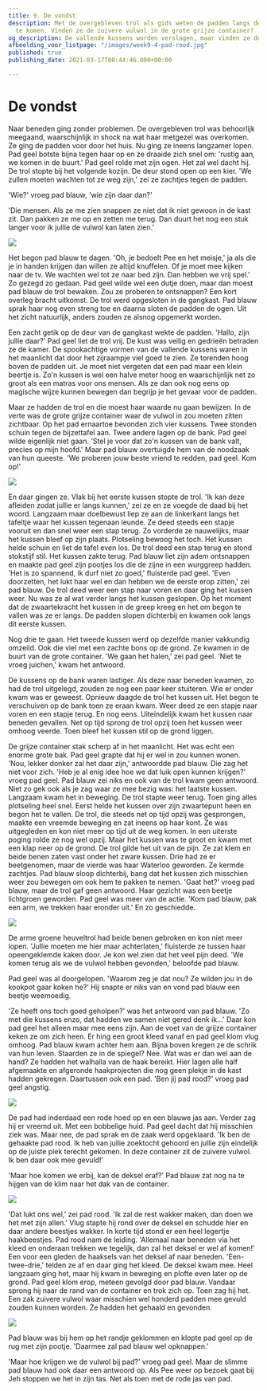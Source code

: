 ```yaml
---
title: 9. De vondst
description: Met de overgebleven trol als gids weten de padden langs de vallende kussens
  te komen. Vinden ze de zuivere vulwol in de grote grijze container?
og_description: De vallende kussens worden verslagen, maar vinden ze de vulwol?
afbeelding_voor_listpage: "/images/week9-4-pad-rood.jpg"
published: true
publishing_date: 2021-03-17T08:44:46.000+00:00

---
```

# De vondst

Naar beneden ging zonder problemen. De overgebleven trol was behoorlijk meegaand, waarschijnlijk in shock na wat haar metgezel was overkomen. Ze ging de padden voor door het huis. Nu ging ze ineens langzamer lopen. Pad geel botste bijna tegen haar op en ze draaide zich snel om: 'rustig aan, we komen in de buurt.' Pad geel rolde met zijn ogen. Het zal wel dacht hij. De trol stopte bij het volgende kozijn. De deur stond open op een kier. 'We zullen moeten wachten tot ze weg zijn,' zei ze zachtjes tegen de padden.

'Wie?' vroeg pad blauw, 'wie zijn daar dan?'

'Die mensen. Als ze me zien snappen ze niet dat ik niet gewoon in de kast zit. Dan pakken ze me op en zetten me terug. Dan duurt het nog een stuk langer voor ik jullie de vulwol kan laten zien.'

![](/images/week9-1-pim-en-het-meisje.jpg)

Het begon pad blauw te dagen. 'Oh, je bedoelt Pee en het meisje,' ja als die je in handen krijgen dan willen ze altijd knuffelen. Of je moet mee kijken naar de tv. We wachten wel tot ze naar bed zijn. Dan hebben we vrij spel.' Zo gezegd zo gedaan. Pad geel wilde wel een dutje doen, maar dan moest pad blauw de trol bewaken. Zou ze proberen te ontsnappen? Een kort overleg bracht uitkomst. De trol werd opgesloten in de gangkast. Pad blauw sprak haar nog even streng toe en daarna sloten de padden de ogen. Uit het zicht natuurlijk, anders zouden ze alsnog opgemerkt worden.

Een zacht getik op de deur van de gangkast wekte de padden. 'Hallo, zijn jullie daar?' Pad geel liet de trol vrij. De kust was veilig en gedrieën betraden ze de kamer. De spookachtige vormen van de vallende kussens waren in het maanlicht dat door het zijraampje viel goed te zien. Ze torenden hoog boven de padden uit. Je moet niet vergeten dat een pad maar een klein beertje is. Zo'n kussen is wel een halve meter hoog en waarschijnlijk net zo groot als een matras voor ons mensen. Als ze dan ook nog eens op magische wijze kunnen bewegen dan begrijp je het gevaar voor de padden.

Maar ze hadden de trol en die moest haar waarde nu gaan bewijzen. In de verte was de grote grijze container waar de vulwol in zou moeten zitten zichtbaar. Op het pad ernaartoe bevonden zich vier kussens. Twee stonden schuin tegen de bijzettafel aan. Twee andere lagen op de bank. Pad geel wilde eigenlijk niet gaan. 'Stel je voor dat zo'n kussen van de bank valt, precies op mijn hoofd.' Maar pad blauw overtuigde hem van de noodzaak van hun queeste. 'We proberen jouw beste vriend te redden, pad geel. Kom op!'

![](/images/week9-2-voorbij-de-kussens.jpg)

En daar gingen ze. Vlak bij het eerste kussen stopte de trol. 'Ik kan deze afleiden zodat jullie er langs kunnen,' zei ze en ze voegde de daad bij het woord. Langzaam maar doelbewust liep ze aan de linkerkant langs het tafeltje waar het kussen tegenaan leunde. Ze deed steeds een stapje vooruit en dan snel weer een stap terug. Zo vorderde ze nauwelijks, maar het kussen bleef op zijn plaats. Plotseling bewoog het toch. Het kussen helde schuin en liet de tafel even los. De trol deed een stap terug en stond stokstijf stil. Het kussen zakte terug. Pad blauw liet zijn adem ontsnappen en maakte pad geel zijn pootjes los die de zijne in een wurggreep hadden. 'Het is zo spannend, ik durf niet zo goed,' fluisterde pad geel. 'Even doorzetten, het lukt haar wel en dan hebben we de eerste erop zitten,' zei pad blauw. De trol deed weer een stap naar voren en daar ging het kussen weer. Nu was ze al wat verder langs het kussen geslopen. Op het moment dat de zwaartekracht het kussen in de greep kreeg en het om begon te vallen was ze er langs. De padden slopen dichterbij en kwamen ook langs dit eerste kussen.

Nog drie te gaan. Het tweede kussen werd op dezelfde manier vakkundig omzeild. Ook die viel met een zachte bons op de grond. Ze kwamen in de buurt van de grote container. 'We gaan het halen,' zei pad geel. 'Niet te vroeg juichen,' kwam het antwoord.

De kussens op de bank waren lastiger. Als deze naar beneden kwamen, zo had de trol uitgelegd, zouden ze nog een paar keer stuiteren. Wie er onder kwam was er geweest. Opnieuw daagde de trol het kussen uit. Het begon te verschuiven op de bank toen ze eraan kwam. Weer deed ze een stapje naar voren en een stapje terug. En nog eens. Uiteindelijk kwam het kussen naar beneden gevallen. Net op tijd sprong de trol opzij toen het kussen weer omhoog veerde. Toen bleef het kussen stil op de grond liggen.

De grijze container stak scherp af in het maanlicht. Het was echt een enorme grote bak. Pad geel grapte dat hij er wel in zou kunnen wonen. 'Nou, lekker donker zal het daar zijn,' antwoordde pad blauw. Die zag het niet voor zich. 'Heb je al enig idee hoe we dat luik open kunnen krijgen?' vroeg pad geel. Pad blauw zei niks en ook van de trol kwam geen antwoord. Niet zo gek ook als je zag waar ze mee bezig was: het laatste kussen. Langzaam kwam het in beweging. De trol stapte weer terug. Toen ging alles plotseling heel snel. Eerst helde het kussen over zijn zwaartepunt heen en begon het te vallen. De trol, die steeds net op tijd opzij was gesprongen, maakte een vreemde beweging en zat ineens op haar kont. Ze was uitgegleden en kon niet meer op tijd uit de weg komen. In een uiterste poging rolde ze nog wel opzij. Maar het kussen was te groot en kwam met een klap neer op de grond. De trol gilde het uit van de pijn. Ze zat klem en beide benen zaten vast onder het zware kussen. Drie had ze er beetgenomen, maar de vierde was haar Waterloo geworden. Ze kermde zachtjes. Pad blauw sloop dichterbij, bang dat het kussen zich misschien weer zou bewegen om ook hem te pakken te nemen. 'Gaat het?' vroeg pad blauw, maar de trol gaf geen antwoord. Haar gezicht was een beetje lichtgroen geworden. Pad geel was meer van de actie. 'Kom pad blauw, pak een arm, we trekken haar eronder uit.' En zo geschiedde.

![](/images/week9-3-trol-onder-kussens.jpg)

De arme groene heuveltrol had beide benen gebroken en kon niet meer lopen. 'Jullie moeten me hier maar achterlaten,' fluisterde ze tussen haar opeengeklemde kaken door. Je kon wel zien dat het veel pijn deed. 'We komen terug als we de vulwol hebben gevonden,' beloofde pad blauw.

Pad geel was al doorgelopen. 'Waarom zeg je dat nou? Ze wilden jou in de kookpot gaar koken he?' Hij snapte er niks van en vond pad blauw een beetje weemoedig.

'Ze heeft ons toch goed geholpen?' was het antwoord van pad blauw. 'Zo met die kussens enzo, dat hadden we samen niet gered denk ik...' Daar kon pad geel het alleen maar mee eens zijn. Aan de voet van de grijze container keken ze om zich heen. Er hing een groot kleed vanaf en pad geel klom vlug omhoog. Pad blauw kwam achter hem aan. Bijna boven kregen ze de schrik van hun leven. Staarden ze in de spiegel? Nee. Wat was er dan wel aan de hand? Ze hadden het walhalla van de haak bereikt. Hier lagen alle half afgemaakte en afgeronde haakprojecten die nog geen plekje in de kast hadden gekregen. Daartussen ook een pad. 'Ben jij pad rood?' vroeg pad geel angstig.

![](/images/week9-4-pad-rood.jpg)

De pad had inderdaad een rode hoed op en een blauwe jas aan. Verder zag hij er vreemd uit. Met een bobbelige huid. Pad geel dacht dat hij misschien ziek was. Maar nee, de pad sprak en de zaak werd opgeklaard. 'Ik ben de gehaakte pad rood. Ik heb van jullie zoektocht gehoord en jullie zijn eindelijk op de juiste plek terecht gekomen. In deze container zit de zuivere vulwol. Ik ben daar ook mee gevuld!'

'Maar hoe komen we erbij, kan de deksel eraf?' Pad blauw zat nog na te hijgen van de klim naar het dak van de container.

![](/images/week9-5-container-openmaken.jpg)

'Dat lukt ons wel,' zei pad rood. 'Ik zal de rest wakker maken, dan doen we het met zijn allen.' Vlug stapte hij rond over de deksel en schudde hier en daar andere beestjes wakker. In korte tijd stond er een heel legertje haakbeestjes. Pad rood nam de leiding. 'Allemaal naar beneden via het kleed en onderaan trekken we tegelijk, dan zal het deksel er wel af komen!' Een voor een gleden de haaksels van het deksel af naar beneden. 'Een-twee-drie,' telden ze af en daar ging het kleed. De deksel kwam mee. Heel langzaam ging het, maar hij kwam in beweging en plofte even later op de grond. Pad geel klom erop, meteen gevolgd door pad blauw. Vandaar sprong hij naar de rand van de container en trok zich op. Toen zag hij het. Een zak zuivere vulwol waar misschien wel honderd padden mee gevuld zouden kunnen worden. Ze hadden het gehaald en gevonden.

![](/images/week9-6-vulwol.jpg)

Pad blauw was bij hem op het randje geklommen en klopte pad geel op de rug met zijn pootje. 'Daarmee zal pad blauw wel opknappen.'

'Maar hoe krijgen we de vulwol bij pad?' vroeg pad geel. Maar de slimme pad blauw had ook daar een antwoord op. Als Pee weer op bezoek gaat bij Jeh stoppen we het in zijn tas. Net als toen met de rode jas van pad.